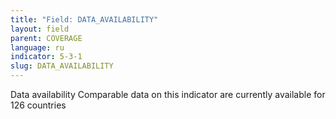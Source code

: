 ```yaml
---
title: "Field: DATA_AVAILABILITY"
layout: field
parent: COVERAGE
language: ru
indicator: 5-3-1
slug: DATA_AVAILABILITY
---
```

Data availability
Comparable data on this indicator are currently available for 126 countries